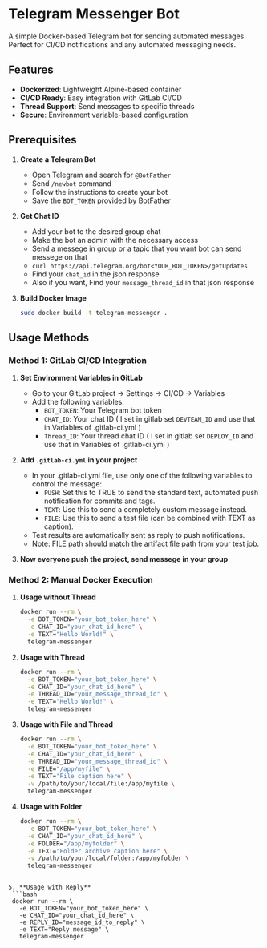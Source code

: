 # Telegram Messenger Bot

A simple Docker-based Telegram bot for sending automated messages. Perfect for CI/CD notifications and any automated messaging needs.

## Features

- **Dockerized**: Lightweight Alpine-based container
- **CI/CD Ready**: Easy integration with GitLab CI/CD
- **Thread Support**: Send messages to specific threads
- **Secure**: Environment variable-based configuration

## Prerequisites

1. **Create a Telegram Bot**
   - Open Telegram and search for `@BotFather`
   - Send `/newbot` command
   - Follow the instructions to create your bot
   - Save the `BOT_TOKEN` provided by BotFather

2. **Get Chat ID**
   - Add your bot to the desired group chat
   - Make the bot an admin with the necessary access
   - Send a messege in group or a tapic that you want bot can send messege on that
   - `curl https://api.telegram.org/bot<YOUR_BOT_TOKEN>/getUpdates`
   - Find your `chat_id` in the json response
   - Also if you want, Find your `message_thread_id` in that json response

3. **Build Docker Image**
   ```bash
   sudo docker build -t telegram-messenger .
   ```

## Usage Methods

### Method 1: GitLab CI/CD Integration

1. **Set Environment Variables in GitLab**
   - Go to your GitLab project → Settings → CI/CD → Variables
   - Add the following variables:
     - `BOT_TOKEN`: Your Telegram bot token
     - `CHAT_ID`: Your chat ID ( I set in gitlab set `DEVTEAM_ID` and use that in Variables of .gitlab-ci.yml )
     - `Thread_ID`: Your thread chat ID ( I set in gitlab set `DEPLOY_ID` and use that in Variables of .gitlab-ci.yml )

2. **Add `.gitlab-ci.yml` in your project**
   - In your .gitlab-ci.yml file, use only one of the following variables to control the message:
      - `PUSH`: Set this to TRUE to send the standard text, automated push notification for commits and tags.
      - `TEXT`: Use this to send a completely custom message instead.
      - `FILE`: Use this to send a test file (can be combined with TEXT as caption).
   - Test results are automatically sent as reply to push notifications.
   - Note: FILE path should match the artifact file path from your test job.
3. **Now everyone push the project, send messege in your group**

### Method 2: Manual Docker Execution

1. **Usage without Thread**
   ```bash
   docker run --rm \
     -e BOT_TOKEN="your_bot_token_here" \
     -e CHAT_ID="your_chat_id_here" \
     -e TEXT="Hello World!" \
     telegram-messenger
   ```

2. **Usage with Thread**
   ```bash
   docker run --rm \
     -e BOT_TOKEN="your_bot_token_here" \
     -e CHAT_ID="your_chat_id_here" \
     -e THREAD_ID="your_message_thread_id" \
     -e TEXT="Hello World!" \
     telegram-messenger
   ```

3. **Usage with File and Thread**
   ```bash
   docker run --rm \
     -e BOT_TOKEN="your_bot_token_here" \
     -e CHAT_ID="your_chat_id_here" \
     -e THREAD_ID="your_message_thread_id" \
     -e FILE="/app/myfile" \
     -e TEXT="File caption here" \
     -v /path/to/your/local/file:/app/myfile \
     telegram-messenger
   ```

4. **Usage with Folder**
   ```bash
   docker run --rm \
     -e BOT_TOKEN="your_bot_token_here" \
     -e CHAT_ID="your_chat_id_here" \
     -e FOLDER="/app/myfolder" \
     -e TEXT="Folder archive caption here" \
     -v /path/to/your/local/folder:/app/myfolder \
     telegram-messenger
  ```

5. **Usage with Reply**
   ```bash
   docker run --rm \
     -e BOT_TOKEN="your_bot_token_here" \
     -e CHAT_ID="your_chat_id_here" \
     -e REPLY_ID="message_id_to_reply" \
     -e TEXT="Reply message" \
     telegram-messenger
   ```